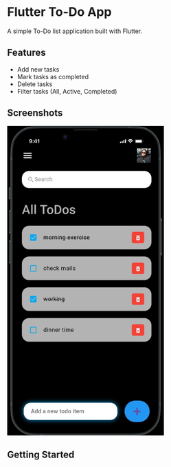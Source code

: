 
# Flutter To-Do App

A simple To-Do list application built with Flutter.

## Features

- Add new tasks
- Mark tasks as completed
- Delete tasks
- Filter tasks (All, Active, Completed)

## Screenshots

![Home Screen](images/ToDoListApp.png)

## Getting Started